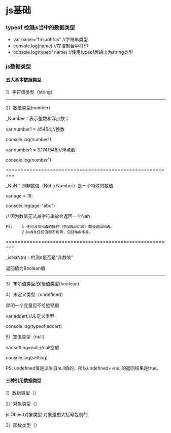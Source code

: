  # js基础


### typeof 检测js当中的数据类型
* var name="fnsudhfus"  //字符串类型
* console.log(name)  //在控制台中打印
* console.log(typeof name)  //使用typeof后输出为string类型
### js数据类型
#### 五大基本数据类型

1）字符串类型（string）

--------------------------------------------

2）数值类型(number)

_Number：表示整数和浮点数；

var number1 = 45464;//整数

console.log(number1)

var number1 = 3.1741545;//浮点数

console.log(number1)

=========================================================

_NaN：即非数值（Not a Number）是一个特殊的数值

var age = 18;

console.log(age-"abc")

//  因为数值无法减字符串故会返回一个NaN

    PS:    1.任何涉及NaN的操作（列如NaN/10）都会返回NaN。
           2.NaN与任何值都不相等，包括NaN本身。
=========================================================

_isNaN(n)：检测n是否是“非数值”

返回值为Boolean值

-------------------------------------------------------------------

3）布尔值类型/逻辑值类型(boolean)

4）未定义类型（undefined）

申明一个变量但不给他赋值

var addert;//未定义类型

console.log(typeof addert)

5）空值类型（null）

var setting=null;//null空值

console.log(setting)

PS:  undefined值是派生自null值的，所以undefined==null的返回结果是true。


#### 三种引用数据类型

1）数组类型（）

2）对象类型（） 

js Object对象类型
   对象是由大括号包裹的 





3）函数类型（）



